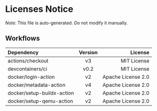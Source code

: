 # Licenses Notice
*Note*: This file is auto-generated. Do not modify it manually.
## Workflows
| Dependency | Version | License |
|:-----------|:-------:|--------:|
|actions/checkout|v3|MIT License|
|devcontainers/ci|v0.2|MIT License|
|docker/login-action|v2|Apache License 2.0|
|docker/metadata-action|v4|Apache License 2.0|
|docker/setup-buildx-action|v2|Apache License 2.0|
|docker/setup-qemu-action|v2|Apache License 2.0|
